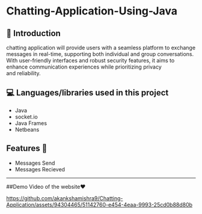# Chatting-Application-Using-Java

## 📌 Introduction

chatting application will provide users with a seamless platform to exchange messages in real-time, supporting both individual and group conversations. With user-friendly interfaces and robust security features, it aims to enhance communication experiences while prioritizing privacy and reliability.

## 💻 Languages/libraries used in this project

- Java
- socket.io
- Java Frames
- Netbeans

## Features 🌸

- Messages Send
- Messages Recieved

----------------------------------------------------------------------------------------------------------------------------------------------------------------------------------------------------------------------------------------------------------------------------------------------------------------------------------------------------------------------------------------------------------------------------------------------

##Demo Video of the website❤️

https://github.com/akankshamishra9/Chatting-Application/assets/94304465/51142760-e454-4eaa-9993-25cd0b88d80b


